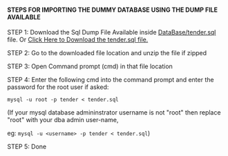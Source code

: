 #### STEPS FOR IMPORTING THE DUMMY DATABASE USING THE DUMP FILE AVAILABLE

STEP 1: Download the Sql Dump File Available inside <a href="https://github.com/ArasaniRohithReddy/Tender-Management-System/blob/main/DataBase/tender.sql">DataBase/tender.sql</a> file. Or <a href="https://downgit.github.io/#/home?url=https://github.com/ArasaniRohithReddy/Tender-Management-System/blob/main/DataBase/tender.sql">Click Here to Download the tender.sql file.</a>

STEP 2: Go to the downloaded file location and unzip the file if zipped

STEP 3: Open Command prompt (cmd) in that file location 

STEP 4: Enter the following cmd into the command prompt and enter the password for the root user if asked:

```mysql -u root -p tender < tender.sql``` 

(If your mysql database admininstrator username is not "root" then replace "root" with your dba admin user-name,

eg: ```mysql -u <username> -p tender < tender.sql```)

STEP 5: Done
